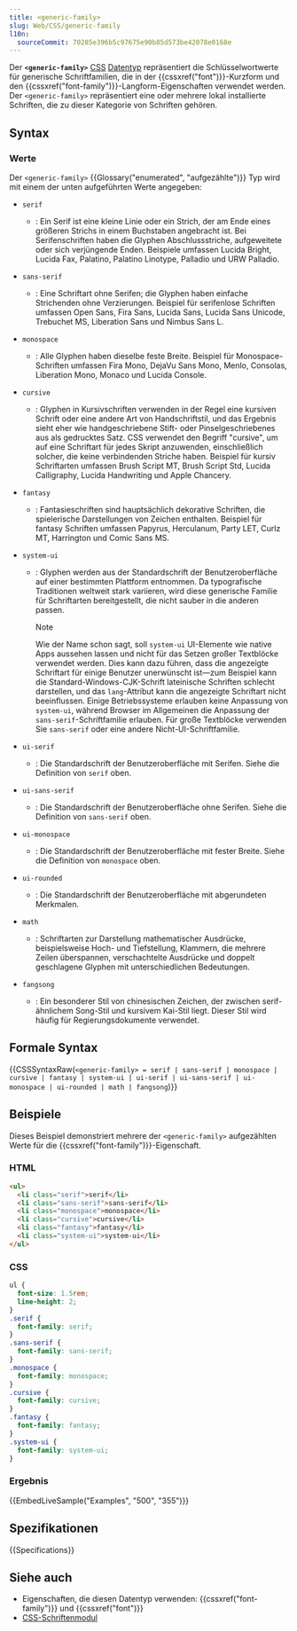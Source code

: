 ```yaml
---
title: <generic-family>
slug: Web/CSS/generic-family
l10n:
  sourceCommit: 70285e396b5c97675e90b85d573be42078e0168e
---
```


Der **`<generic-family>`** [CSS](/de/docs/Web/CSS) [Datentyp](/de/docs/Web/CSS/CSS_values_and_units/CSS_data_types) repräsentiert die Schlüsselwortwerte für generische Schriftfamilien, die in der {{cssxref("font")}}-Kurzform und den {{cssxref("font-family")}}-Langform-Eigenschaften verwendet werden. Der `<generic-family>` repräsentiert eine oder mehrere lokal installierte Schriften, die zu dieser Kategorie von Schriften gehören.

## Syntax

### Werte

Der `<generic-family>` {{Glossary("enumerated", "aufgezählte")}} Typ wird mit einem der unten aufgeführten Werte angegeben:

- `serif`
  - : Ein Serif ist eine kleine Linie oder ein Strich, der am Ende eines größeren Strichs in einem Buchstaben angebracht ist. Bei Serifenschriften haben die Glyphen Abschlussstriche, aufgeweitete oder sich verjüngende Enden. Beispiele umfassen Lucida Bright, Lucida Fax, Palatino, Palatino Linotype, Palladio und URW Palladio.

- `sans-serif`
  - : Eine Schriftart ohne Serifen; die Glyphen haben einfache Strichenden ohne Verzierungen. Beispiel für serifenlose Schriften umfassen Open Sans, Fira Sans, Lucida Sans, Lucida Sans Unicode, Trebuchet MS, Liberation Sans und Nimbus Sans L.

- `monospace`
  - : Alle Glyphen haben dieselbe feste Breite. Beispiel für Monospace-Schriften umfassen Fira Mono, DejaVu Sans Mono, Menlo, Consolas, Liberation Mono, Monaco und Lucida Console.

- `cursive`
  - : Glyphen in Kursivschriften verwenden in der Regel eine kursiven Schrift oder eine andere Art von Handschriftstil, und das Ergebnis sieht eher wie handgeschriebene Stift- oder Pinselgeschriebenes aus als gedrucktes Satz. CSS verwendet den Begriff "cursive", um auf eine Schriftart für jedes Skript anzuwenden, einschließlich solcher, die keine verbindenden Striche haben. Beispiel für kursiv Schriftarten umfassen Brush Script MT, Brush Script Std, Lucida Calligraphy, Lucida Handwriting und Apple Chancery.

- `fantasy`
  - : Fantasieschriften sind hauptsächlich dekorative Schriften, die spielerische Darstellungen von Zeichen enthalten. Beispiel für fantasy Schriften umfassen Papyrus, Herculanum, Party LET, Curlz MT, Harrington und Comic Sans MS.

- `system-ui`
  - : Glyphen werden aus der Standardschrift der Benutzeroberfläche auf einer bestimmten Plattform entnommen. Da typografische Traditionen weltweit stark variieren, wird diese generische Familie für Schriftarten bereitgestellt, die nicht sauber in die anderen passen.
    > [!NOTE]
    > Wie der Name schon sagt, soll `system-ui` UI-Elemente wie native Apps aussehen lassen und nicht für das Setzen großer Textblöcke verwendet werden. Dies kann dazu führen, dass die angezeigte Schriftart für einige Benutzer unerwünscht ist—zum Beispiel kann die Standard-Windows-CJK-Schrift lateinische Schriften schlecht darstellen, und das `lang`-Attribut kann die angezeigte Schriftart nicht beeinflussen. Einige Betriebssysteme erlauben keine Anpassung von `system-ui`, während Browser im Allgemeinen die Anpassung der `sans-serif`-Schriftfamilie erlauben. Für große Textblöcke verwenden Sie `sans-serif` oder eine andere Nicht-UI-Schriftfamilie.

- `ui-serif`
  - : Die Standardschrift der Benutzeroberfläche mit Serifen. Siehe die Definition von `serif` oben.

- `ui-sans-serif`
  - : Die Standardschrift der Benutzeroberfläche ohne Serifen. Siehe die Definition von `sans-serif` oben.

- `ui-monospace`
  - : Die Standardschrift der Benutzeroberfläche mit fester Breite. Siehe die Definition von `monospace` oben.

- `ui-rounded`
  - : Die Standardschrift der Benutzeroberfläche mit abgerundeten Merkmalen.

- `math`
  - : Schriftarten zur Darstellung mathematischer Ausdrücke, beispielsweise Hoch- und Tiefstellung, Klammern, die mehrere Zeilen überspannen, verschachtelte Ausdrücke und doppelt geschlagene Glyphen mit unterschiedlichen Bedeutungen.

- `fangsong`
  - : Ein besonderer Stil von chinesischen Zeichen, der zwischen serif-ähnlichem Song-Stil und kursivem Kai-Stil liegt. Dieser Stil wird häufig für Regierungsdokumente verwendet.

## Formale Syntax

{{CSSSyntaxRaw(`<generic-family> = serif | sans-serif | monospace | cursive | fantasy | system-ui | ui-serif | ui-sans-serif | ui-monospace | ui-rounded | math | fangsong`)}}

## Beispiele

Dieses Beispiel demonstriert mehrere der `<generic-family>` aufgezählten Werte für die {{cssxref("font-family")}}-Eigenschaft.

### HTML

```html
<ul>
  <li class="serif">serif</li>
  <li class="sans-serif">sans-serif</li>
  <li class="monospace">monospace</li>
  <li class="cursive">cursive</li>
  <li class="fantasy">fantasy</li>
  <li class="system-ui">system-ui</li>
</ul>
```

### CSS

```css
ul {
  font-size: 1.5rem;
  line-height: 2;
}
.serif {
  font-family: serif;
}
.sans-serif {
  font-family: sans-serif;
}
.monospace {
  font-family: monospace;
}
.cursive {
  font-family: cursive;
}
.fantasy {
  font-family: fantasy;
}
.system-ui {
  font-family: system-ui;
}
```

### Ergebnis

{{EmbedLiveSample("Examples", "500", "355")}}

## Spezifikationen

{{Specifications}}

## Siehe auch

- Eigenschaften, die diesen Datentyp verwenden: {{cssxref("font-family")}} und {{cssxref("font")}}
- [CSS-Schriftenmodul](/de/docs/Web/CSS/CSS_fonts)
